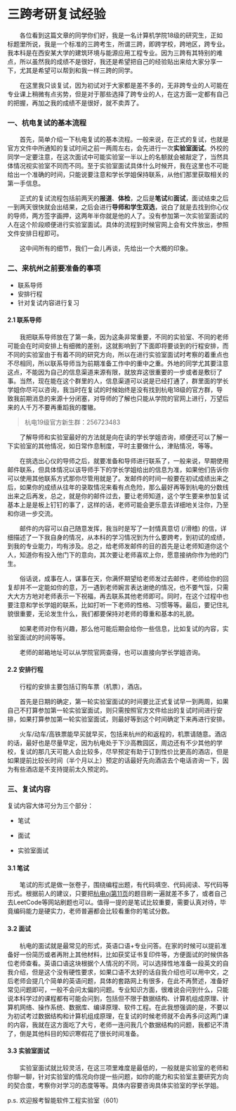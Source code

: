 # 三跨考研复试经验

&emsp;&emsp;各位看到这篇文章的同学你们好，我是一名计算机学院18级的研究生，正如标题里所说，我是一个标准的三跨考生，所谓三跨，即跨学校，跨地区，跨专业。我本科是在西安某大学的建筑环境与能源应用工程专业。因为三跨有其特别的难点，所以虽然我的成绩不是很好，我还是希望把自己的经验贴出来给大家分享一下，尤其是希望可以帮到和我一样三跨的同学。

&emsp;&emsp;在这里我只谈复试，因为初试对于大家都是差不多的，无非跨专业的人可能在专业课上稍微有点劣势，但是对于那些选择了跨专业的人，在这方面一定都有自己的把握，再加之我的成绩不是很好，就不卖弄了。

### 一、杭电复试的基本流程

&emsp;&emsp;首先，简单介绍一下杭电复试的基本流程。一般来说，在正式的复试，也就是官方文件中所通知的复试时间之前一两周左右，会先进行一次**实验室面试**。外校的同学一定要注意，在这次面试中可能实验室一半以上的名额就会被敲定了，当然具体情况视实验室不同而不同。至于实验室面试具体什么时候开，我在这里也不可能给出一个准确的时间，只能说要注意和学长学姐保持联系，从他们那里获取相关的第一手信息。

&emsp;&emsp;正式的复试流程包括前两天的**报道**、**体检**，之后是**笔试**和**面试**，面试结束之后一到两天很快就会出结果，之后会进行**导师和学生双选**，说白了就是去找到你心仪的导师，两方签字画押，这两年半你就是他的人了。没有参加第一次实验室面试的人在这个阶段顺便进行实验室面试。具体的流程到时候官网上会有文件放出，参照文件安排日程即可。

&emsp;&emsp;这中间所有的细节，我们一会儿再谈，先给出一个大概的印象。

### 二、来杭州之前要准备的事项

 - 联系导师
 - 安排行程
 - 针对复试内容进行复习

#### 2.1 联系导师

&emsp;&emsp;我把联系导师放在了第一条，因为这条非常重要，不同的实验室、不同的老师可能会在时间安排上有细微的差别，这就影响到了下面即将要谈到的行程安排，而不同的实验室由于有着不同的研究方向，所以在进行实验室面试时考察的着重点也不尽相同，所以联系导师当为前期准备工作中的重中之重。外地的同学尤其要注意这点，不能因为自己的信息渠道来源有限，就放弃这很重要的一步或者是敷衍了事。当然，现在能在这个群里的人，信息渠道可以说是已经打通了，群里面的学长学姐你尽可以咨询，我当时在复试的时候始终是没有找到杭电18级的官方群，导致我前期消息的来源十分闭塞，对导师的了解也只能从学院的官网上进行，万望后来的人千万不要再重蹈我的覆辙。

> 杭电19级官方新生群：256723483

&emsp;&emsp;了解导师和实验室最好的方法就是向在读的学长学姐咨询，顺便还可以了解一下实验室的其他情况，如日常作息制度，平时主要做什么，津贴情况，等等。

&emsp;&emsp;在挑选出心仪的导师之后，就要准备和导师进行联系了，一般来说，早期使用邮件联系，但具体情况以该导师手下的学长学姐给出的信息为准，如果他们告诉你可以使用其他联系方式那你尽管用就是了。发邮件的时间一般要在初试成绩出来之后，如果你的成绩从往年的录取情况来看有点危险，那么最好再等到杭电的分数线出来之后再发，总之，就是你的邮件过去，要让老师知道，这个学生要来参加复试基本上是是板上钉钉的事了，这样的话，老师可能会更乐意去详细地关注你，乃至和你进一步交流。

&emsp;&emsp;邮件的内容可以自己随意发挥，我当时是写了一封情真意切 (/滑稽) 的信，详细描述了一下我自身的情况，从本科的学习情况到为什么要跨考，到初试的成绩，到我的专业能力，均有涉及。总之，给老师发邮件的目的首先是让老师知道你这个人，知道你有投入他门下的意向，其次要让老师喜欢上你，愿意接纳你作为他的门生。

&emsp;&emsp;俗话说，成事在人，谋事在天，你满怀期望给老师发过去邮件，老师给你的回复却并不一定能如你的意，万一遇到老师婉言表达谢绝的情况，也不要气馁，只需大大方方地对老师表示一下祝福，再去联系其他老师即可。同时，在这个过程中也要注意和学长学姐的联系，比如打听一下老师的性格、习惯等等。最后，要记住礼貌很重要，无论发生什么，我们都要保持对老师的尊重和基本的礼貌。

&emsp;&emsp;如果老师对你有兴趣，那么他可能后期会给你一些信息，比如复试的内容，实验室面试的时间等等。

&emsp;&emsp;老师的邮箱地址可以从学院官网查得，也可以直接向学长学姐咨询。

#### 2.2 安排行程

&emsp;&emsp;行程的安排主要包括订购车票（机票），酒店。

&emsp;&emsp;首先是日期的确定，第一轮实验室面试的时间要比正式复试早一到两周，如果自己不打算参加第一轮实验室面试，则只需按照官方文件给出的复试时间进行安排，如果打算参加第一轮实验室面试，则最好等到这个时间确定下来再进行安排。

&emsp;&emsp;火车/动车/高铁票能早买就早买，包括来杭州的和返程的，机票请随意。酒店的话，最好也是尽量早定，因为杭电处于下沙高教园区，周边还有不少其他的学校，复试的那几天可能人会比较多，尽早预定有助于订到性价比更高的酒店，但是如果提前比较长时间（半个月以上）预定的话最好先向酒店去个电话咨询一下，因为有些酒店是不支持提前太久预定的。

### 三、复试内容

复试内容大体可分为三个部分：

- 笔试

- 面试

- 实验室面试

#### 3.1 笔试

&emsp;&emsp;笔试的形式是做一张卷子，围绕编程出题，有代码填空、代码阅读、写代码等形式。根据前人的建议，只要把[杭电oj第11页](http://acm.hdu.edu.cn/listproblem.php?vol=11)的题目刷一遍就差不多了，或者自己去LeetCode等网站刷题也可以。值得一提的是笔试比较重要，需要认真对待，毕竟编码能力是硬实力，老师普遍都会比较看重你的笔试分数。

#### 3.2 面试

&emsp;&emsp;杭电的面试就是最常见的形式，英语口语+专业问答。在家的时候可以提前准备好一份简历或者再附上其他材料，比如获奖证书复印件等，方便面试的时候供各位老师查看。英语口语这块根据个人情况的不同，可以选择性地准备一段英文的自我介绍，但是这个没有硬性要求，如果口语不太好的话自我介绍也可以用中文，之后老师会提几个简单的英语问题，具体的套路网上有很多，在此不再赘述，准备好常见问题即可，一般不会问太偏的问题。专业知识方面，很难说会问到什么，只能说本科学过的课程都有可能会问到，包括但不限于数据结构、计算机组成原理、计算机网络、操作系统、数据库、编译原理、软件工程。在此我想强调的是，不要以为初试考过数据结构和计算机组成原理，在复试的时候老师就不会再多问这两门课的内容，我就在这方面吃了大亏，老师一连问我几个数据结构的问题，我都记不清了，倒是其他科目的知识寒假花了很长时间准备。

#### 3.3 实验室面试

&emsp;&emsp;实验室面试就比较灵活，在这三项里难度是最低的，一般就是实验室的老师和你聊一聊，针对实验室的情况向你提一些问题，如你的能力和实验室主要研究方向的契合度，考察你对学习的态度等等。具体内容要咨询具体实验室的学长学姐。

p.s. 欢迎报考智能软件工程实验室（601）
